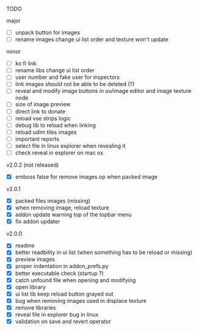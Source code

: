 TODO

major
- [ ] unpack button for images
- [ ] rename images change ui list order and texture won't update

minor
- [ ] ko fi link
- [ ] rename libs change ui list order
- [ ] user number and fake user for inspectors
- [ ] link images should not be able to be deleted (?)
- [ ] reveal and modify image buttons in uv/image editor and image texture node
- [ ] size of image preview
- [ ] direct link to donate
- [ ] reload vse strips logic
- [ ] debug lib to reload when linking
- [ ] reload udim tiles images
- [ ] important reports
- [ ] select file in linux explorer when revealing it 
- [ ] check reveal in explorer on mac os

v2.0.2 (not released)
- [x] emboss false for remove images op when packed image

v2.0.1
- [x] packed files images (missing)
- [x] when removing image, reload texture
- [x] addon update warning top of the topbar menu
- [x] fix addon updater

v2.0.0
- [x] readme
- [x] better readbility in ui list (when something has to be reload or missing)
- [x] preview images
- [x] proper indentation in addon_prefs.py
- [x] better executable check (startup ?)
- [x] catch unfound file when opening and modifying
- [x] open library
- [x] ui list lib keep reload button grayed out
- [x] bug when removing images used in displace texture
- [x] remove libraries
- [x] reveal file in explorer bug in linux
- [x] validation on save and revert operator